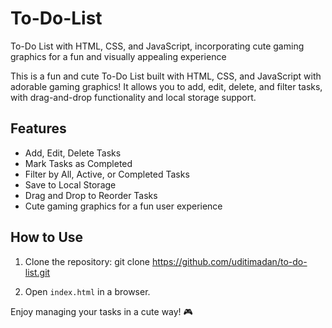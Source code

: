 # To-Do-List
To-Do List with HTML, CSS, and JavaScript, incorporating cute gaming graphics for a fun and visually appealing experience

This is a fun and cute To-Do List built with HTML, CSS, and JavaScript with adorable gaming graphics! It allows you to add, edit, delete, and filter tasks, with drag-and-drop functionality and local storage support.

## Features

- Add, Edit, Delete Tasks
- Mark Tasks as Completed
- Filter by All, Active, or Completed Tasks
- Save to Local Storage
- Drag and Drop to Reorder Tasks
- Cute gaming graphics for a fun user experience

## How to Use

1. Clone the repository:
git clone https://github.com/uditimadan/to-do-list.git


2. Open `index.html` in a browser.

Enjoy managing your tasks in a cute way! 🎮
